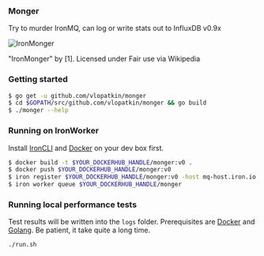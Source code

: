 ### Monger

Try to murder IronMQ, can log or write stats out to InfluxDB v0.9x

![IronMonger](https://upload.wikimedia.org/wikipedia/en/4/44/IronMonger.jpg)

"IronMonger" by [1]. Licensed under Fair use via Wikipedia

### Getting started

```sh
$ go get -u github.com/vlopatkin/monger
$ cd $GOPATH/src/github.com/vlopatkin/monger && go build
$ ./monger --help
```

### Running on IronWorker

Install [IronCLI](https://github.com/iron-io/ironcli) and
[Docker](https://docs.docker.com) on your dev box first.

```sh
$ docker build -t $YOUR_DOCKERHUB_HANDLE/monger:v0 .
$ docker push $YOUR_DOCKERHUB_HANDLE/monger:v0
$ iron register $YOUR_DOCKERHUB_HANDLE/monger:v0 -host mq-host.iron.io -t $token -p $project_id
$ iron worker queue $YOUR_DOCKERHUB_HANDLE/monger
```
### Running local performance tests

Test results will be written into the `logs` folder.
Prerequisites are [Docker](https://docs.docker.com) and [Golang](https://golang.org/doc/install).
Be patient, it take quite a long time.
```
./run.sh
```
